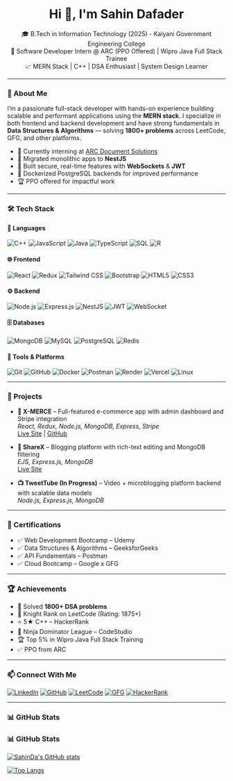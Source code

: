 <h1 align="center">Hi 👋, I'm Sahin Dafader</h1>

<p align="center">
🎓 B.Tech in Information Technology (2025) - Kalyani Government Engineering College<br/>
💼 Software Developer Intern @ ARC (PPO Offered) | Wipro Java Full Stack Trainee<br/>
📈 MERN Stack | C++ | DSA Enthusiast | System Design Learner
</p>

---

### 🚀 About Me

I’m a passionate full-stack developer with hands-on experience building scalable and performant applications using the **MERN stack**. I specialize in both frontend and backend development and have strong fundamentals in **Data Structures & Algorithms** — solving **1800+ problems** across LeetCode, GFG, and other platforms.

- 🔧 Currently interning at [ARC Document Solutions](https://www.e-arc.com/)
- 🎯 Migrated monolithic apps to **NestJS**
- 🔐 Built secure, real-time features with **WebSockets** & **JWT**
- 🐳 Dockerized PostgreSQL backends for improved performance
- 🏆 PPO offered for impactful work

---

### 🛠️ Tech Stack

#### 💬 Languages
![C++](https://img.shields.io/badge/C++-00599C?style=for-the-badge&logo=cplusplus&logoColor=white)
![JavaScript](https://img.shields.io/badge/JavaScript-F7DF1E?style=for-the-badge&logo=javascript&logoColor=black)
![Java](https://img.shields.io/badge/Java-ED8B00?style=for-the-badge&logo=java&logoColor=white)
![TypeScript](https://img.shields.io/badge/TypeScript-3178C6?style=for-the-badge&logo=typescript&logoColor=white)
![SQL](https://img.shields.io/badge/SQL-4479A1?style=for-the-badge&logo=mysql&logoColor=white)
![R](https://img.shields.io/badge/R-276DC3?style=for-the-badge&logo=r&logoColor=white)

#### 🌐 Frontend
![React](https://img.shields.io/badge/React-20232A?style=for-the-badge&logo=react&logoColor=61DAFB)
![Redux](https://img.shields.io/badge/Redux-593D88?style=for-the-badge&logo=redux&logoColor=white)
![Tailwind CSS](https://img.shields.io/badge/TailwindCSS-38B2AC?style=for-the-badge&logo=tailwind-css&logoColor=white)
![Bootstrap](https://img.shields.io/badge/Bootstrap-7952B3?style=for-the-badge&logo=bootstrap&logoColor=white)
![HTML5](https://img.shields.io/badge/HTML5-E34F26?style=for-the-badge&logo=html5&logoColor=white)
![CSS3](https://img.shields.io/badge/CSS3-1572B6?style=for-the-badge&logo=css3&logoColor=white)

#### ⚙️ Backend
![Node.js](https://img.shields.io/badge/Node.js-339933?style=for-the-badge&logo=node-dot-js&logoColor=white)
![Express.js](https://img.shields.io/badge/Express.js-000000?style=for-the-badge&logo=express&logoColor=white)
![NestJS](https://img.shields.io/badge/NestJS-E0234E?style=for-the-badge&logo=nestjs&logoColor=white)
![JWT](https://img.shields.io/badge/JWT-000000?style=for-the-badge&logo=JSON%20web%20tokens&logoColor=white)
![WebSocket](https://img.shields.io/badge/WebSockets-010101?style=for-the-badge&logo=websocket&logoColor=white)

#### 🗄️ Databases
![MongoDB](https://img.shields.io/badge/MongoDB-47A248?style=for-the-badge&logo=mongodb&logoColor=white)
![MySQL](https://img.shields.io/badge/MySQL-00758F?style=for-the-badge&logo=mysql&logoColor=white)
![PostgreSQL](https://img.shields.io/badge/PostgreSQL-336791?style=for-the-badge&logo=postgresql&logoColor=white)
![Redis](https://img.shields.io/badge/Redis-DC382D?style=for-the-badge&logo=redis&logoColor=white)

#### 🧪 Tools & Platforms
![Git](https://img.shields.io/badge/Git-F05032?style=for-the-badge&logo=git&logoColor=white)
![GitHub](https://img.shields.io/badge/GitHub-181717?style=for-the-badge&logo=github&logoColor=white)
![Docker](https://img.shields.io/badge/Docker-2496ED?style=for-the-badge&logo=docker&logoColor=white)
![Postman](https://img.shields.io/badge/Postman-FF6C37?style=for-the-badge&logo=postman&logoColor=white)
![Render](https://img.shields.io/badge/Render-46E3B7?style=for-the-badge&logo=render&logoColor=white)
![Vercel](https://img.shields.io/badge/Vercel-000000?style=for-the-badge&logo=vercel&logoColor=white)
![Linux](https://img.shields.io/badge/Linux-FCC624?style=for-the-badge&logo=linux&logoColor=black)

---

### 💼 Projects

- **🛒 X-MERCE** – Full-featured e-commerce app with admin dashboard and Stripe integration  
  _React, Redux, Node.js, MongoDB, Express, Stripe_  
  [Live Site](https://x-merce.onrender.com) | [GitHub](https://github.com/SahinDa/backend)

- **📝 ShareX** – Blogging platform with rich-text editing and MongoDB filtering  
  _EJS, Express.js, MongoDB_  
  [Live Site](https://sharex-2p5v.onrender.com)

- **📺 TweetTube (In Progress)** – Video + microblogging platform backend with scalable data models  
  _Node.js, Express.js, MongoDB_

---

### 📜 Certifications

- ✅ Web Development Bootcamp – Udemy  
- ✅ Data Structures & Algorithms – GeeksforGeeks  
- ✅ API Fundamentals – Postman  
- ✅ Cloud Bootcamp – Google x GFG

---

### 🏆 Achievements

- 🧠 Solved **1800+ DSA problems**
- 🥇 Knight Rank on LeetCode (Rating: 1875+)
- ⭐ 5★ C++ – HackerRank
- 🥷 Ninja Dominator League – CodeStudio
- 🏆 Top 5% in Wipro Java Full Stack Training
- ✅ PPO from ARC

---

### 📫 Connect With Me

[![LinkedIn](https://img.shields.io/badge/LinkedIn-blue?style=for-the-badge&logo=linkedin&logoColor=white)](https://www.linkedin.com/in/sahin-dafader-384670203/)
[![GitHub](https://img.shields.io/badge/GitHub-000?style=for-the-badge&logo=github&logoColor=white)](https://github.com/SahinDa/)
[![LeetCode](https://img.shields.io/badge/LeetCode-FFA116?style=for-the-badge&logo=leetcode&logoColor=black)](https://leetcode.com/u/SahinCodes_21/)
[![GFG](https://img.shields.io/badge/GeeksforGeeks-darkgreen?style=for-the-badge&logo=geeksforgeeks&logoColor=white)](https://auth.geeksforgeeks.org/user/sahin21/)
[![HackerRank](https://img.shields.io/badge/HackerRank-2EC866?style=for-the-badge&logo=hackerrank&logoColor=white)](https://www.hackerrank.com/profile/sahindafader1919)

---
### 📊 GitHub Stats

### 📊 GitHub Stats

[![SahinDa's GitHub stats](https://github-readme-stats.vercel.app/api?username=SahinDa&show_icons=true&theme=default)](https://github.com/anuraghazra/github-readme-stats)

[![Top Langs](https://github-readme-stats.vercel.app/api/top-langs/?username=SahinDa&layout=compact)](https://github.com/anuraghazra/github-readme-stats)



